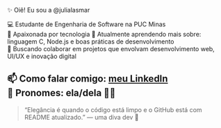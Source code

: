 ✨ Oiê! Eu sou a @julialasmar

💻 Estudante de Engenharia de Software na PUC Minas  
🎨 Apaixonada por tecnologia 
🌱 Atualmente aprendendo mais sobre: linguagem C, Node.js e boas práticas de desenvolvimento  
🤝 Buscando colaborar em projetos que envolvam desenvolvimento web, UI/UX e inovação digital  

📫 Como falar comigo: [meu LinkedIn](https://www.linkedin.com/in/seu-usuario-aqui)  
🌸 Pronomes: ela/dela 💅✨  
---
> “Elegância é quando o código está limpo e o GitHub está com README atualizado.” — uma diva dev 💖
